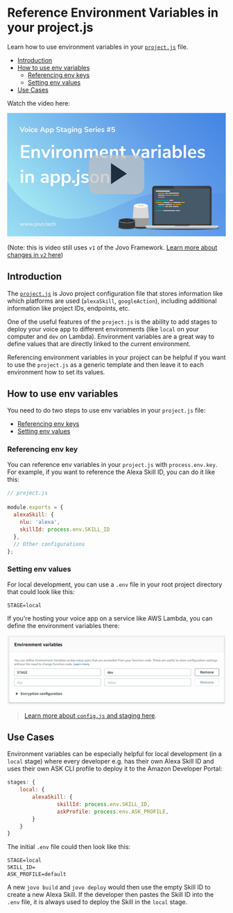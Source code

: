 # Reference Environment Variables in your project.js

Learn how to use environment variables in your [`project.js`](https://www.jovo.tech/docs/project-js) file.

* [Introduction](#introduction)
* [How to use env variables](#how-to-use-env-variables)
   * [Referencing env keys](#referencing-env-keys)
   * [Setting env values](#setting-env-values)
* [Use Cases](#use-cases)


Watch the video here:

[![Video: Reference environment variables in your app.json with Jovo](./img/video-env-variables.jpg "youtube-video")](https://www.youtube.com/watch?v=F_xaDXSuDGs)

(Note: this is video still uses `v1` of the Jovo Framework. [Learn more about changes in `v2` here](https://www.jovo.tech/docs/installation/v1-migration))


## Introduction

The [`project.js`](https://www.jovo.tech/docs/project-js) is Jovo project configuration file that stores information like which platforms are used (`alexaSkill`, `googleAction`), including additional information like project IDs, endpoints, etc.

One of the useful features of the `project.js` is the ability to add stages to deploy your voice app to different environments (like `local` on your computer and `dev` on Lambda). Environment variables are a great way to define values that are directly linked to the current environment. 

Referencing environment variables in your project can be helpful if you want to use the `project.js` as a generic template and then leave it to each environment how to set its values.

## How to use env variables

You need to do two steps to use env variables in your `project.js` file:

* [Referencing env keys](#referencing-env-keys)
* [Setting env values](#setting-env-values)

### Referencing env key

You can reference env variables in your `project.js` with `process.env.key`. For example, if you want to reference the Alexa Skill ID, you can do it like this:

```javascript
// project.js

module.exports = {
  alexaSkill: {
    nlu: 'alexa',
    skillId: process.env.SKILL_ID
  },
  // Other configurations
};
```

### Setting env values

For local development, you can use a `.env` file in your root project directory that could look like this:

```
STAGE=local
```

If you're hosting your voice app on a service like AWS Lambda, you can define the environment variables there:

![Staging environment variable in AWS Lambda](./img/staging-env-lambda.png "How to set the stage variable in Lambda")

> [Learn more about `config.js` and staging here](https://www.jovo.tech/docs/v2/config-js#staging).

## Use Cases

Environment variables can be especially helpful for local development (in a `local` stage) where every developer e.g. has their own Alexa Skill ID and uses their own ASK CLI profile to deploy it to the Amazon Developer Portal:

```javascript
stages: {
    local: {
        alexaSkill: {
                skillId: process.env.SKILL_ID,
                askProfile: process.env.ASK_PROFILE,
        }
    }
}
```
The initial `.env` file could then look like this:

```
STAGE=local
SKILL_ID=
ASK_PROFILE=default
```

A new `jovo build` and `jovo deploy` would then use the empty Skill ID to create a new Alexa Skill. If the developer then pastes the Skill ID into the `.env` file, it is always used to deploy the Skill in the `local` stage.


<!--[metadata]: { "description": "Learn how to use environment variables for Alexa Skills and Google Actions in your project.js file.", "author": "jan-koenig" }-->